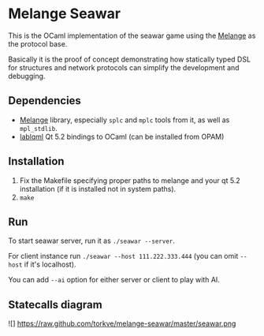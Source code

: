 # Melange Seawar

This is the OCaml implementation of the seawar game using the [Melange](https://github.com/avsm/melange) as the protocol base.

Basically it is the proof of concept demonstrating how statically typed DSL for structures and network protocols can simplify
the development and debugging.

## Dependencies

* [Melange](https://github.com/avsm/melange) library, especially `splc` and `mplc` tools from it, as well as `mpl_stdlib`.
* [lablqml](https://github.com/Kakadu/lablqt/tree/qml-dev) Qt 5.2 bindings to OCaml (can be installed from OPAM)

## Installation

1. Fix the Makefile specifying proper paths to melange and your qt 5.2 installation (if it is installed not in system paths).
2. `make`

## Run

To start seawar server, run it as `./seawar --server`.

For client instance run `./seawar --host 111.222.333.444` (you can omit `--host` if it's localhost).

You can add `--ai` option for either server or client to play with AI.

## Statecalls diagram

![] https://raw.github.com/torkve/melange-seawar/master/seawar.png

